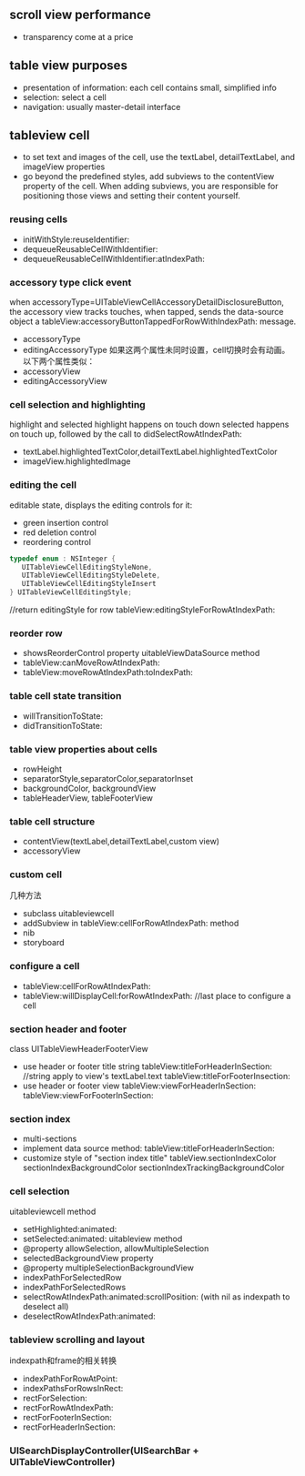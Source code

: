 
## scroll view performance

- transparency come at a price

## table view purposes
- presentation of information: each cell contains small, simplified info
- selection: select a cell
- navigation: usually master-detail interface

## tableview cell
- to set text and images of the cell, use the textLabel, detailTextLabel, and imageView properties
- go beyond the predefined styles, add subviews to the contentView property of the cell. When adding subviews, you are responsible for positioning those views and setting their content yourself.

### reusing cells
- initWithStyle:reuseIdentifier:
- dequeueReusableCellWithIdentifier:
- dequeueReusableCellWithIdentifier:atIndexPath:

### accessory type click event
when accessoryType=UITableViewCellAccessoryDetailDisclosureButton, the accessory view tracks touches, when tapped, sends the data-source object a tableView:accessoryButtonTappedForRowWithIndexPath: message.
- accessoryType
- editingAccessoryType
如果这两个属性未同时设置，cell切换时会有动画。以下两个属性类似：
- accessoryView
- editingAccessoryView

### cell selection and highlighting
highlight and selected
highlight happens on touch down
selected happens on touch up, followed by the call to didSelectRowAtIndexPath:
- textLabel.highlightedTextColor,detailTextLabel.highlightedTextColor
- imageView.highlightedImage

### editing the cell
editable state, displays the editing controls for it:
- green insertion control
- red deletion control
- reordering control
``` objective-c
typedef enum : NSInteger {
   UITableViewCellEditingStyleNone,
   UITableViewCellEditingStyleDelete,
   UITableViewCellEditingStyleInsert
} UITableViewCellEditingStyle;
```
//return editingStyle for row
tableView:editingStyleForRowAtIndexPath:

### reorder row
- showsReorderControl property
uitableViewDataSource method
- tableView:canMoveRowAtIndexPath:
- tableView:moveRowAtIndexPath:toIndexPath:

### table cell state transition
- willTransitionToState:
- didTransitionToState:

### table view properties about cells
- rowHeight
- separatorStyle,separatorColor,separatorInset
- backgroundColor, backgroundView
- tableHeaderView, tableFooterView

### table cell structure
- contentView(textLabel,detailTextLabel,custom view)
- accessoryView

### custom cell
几种方法
- subclass uitableviewcell
- addSubview in tableView:cellForRowAtIndexPath: method
- nib
- storyboard

### configure a cell
- tableView:cellForRowAtIndexPath:
- tableView:willDisplayCell:forRowAtIndexPath:  //last place to configure a cell

### section header and footer
class UITableViewHeaderFooterView
- use header or footer title string
tableView:titleForHeaderInSection:  //string apply to view's textLabel.text
tableView:titleForFooterInsection:
- use header or footer view
tableView:viewForHeaderInSection:
tableView:viewForFooterInSection:

### section index
- multi-sections
- implement data source method: tableView:titleForHeaderInSection:
- customize style of "section index title"
tableView.sectionIndexColor
sectionIndexBackgroundColor
sectionIndexTrackingBackgroundColor

### cell selection
uitableviewcell method
- setHighlighted:animated:
- setSelected:animated:
uitableview method
- @property allowSelection, allowMultipleSelection
- selectedBackgroundView property
- @property multipleSelectionBackgroundView
- indexPathForSelectedRow
- indexPathForSelectedRows
- selectRowAtIndexPath:animated:scrollPosition: (with nil as indexpath to deselect all)
- deselectRowAtIndexPath:animated:

### tableview scrolling and layout
indexpath和frame的相关转换
- indexPathForRowAtPoint:
- indexPathsForRowsInRect:
- rectForSelection:
- rectForRowAtIndexPath:
- rectForFooterInSection:
- rectForHeaderInSection:

### UISearchDisplayController(UISearchBar + UITableViewController)
